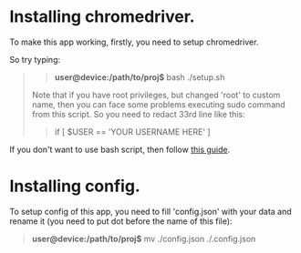 # Installing chromedriver.
To make this app working, firstly, you need to setup chromedriver.

So try typing:
> > **user@device:/path/to/proj$** bash ./setup.sh
> 
>Note that if you have root privileges, but changed 'root' to custom name, 
> then you can face some problems executing sudo command from this script. So
> you need to redact 33rd line like this:
> > if [ $USER == 'YOUR USERNAME HERE' ]

If you don't want to use bash script, then follow [this guide](https://tecadmin.net/setup-selenium-chromedriver-on-ubuntu/).

# Installing config.
To setup config of this app, you need to fill 'config.json' with your data and rename it 
(you need to put dot before the name of this file):
> **user@device:/path/to/proj$** mv ./config.json ./.config.json
